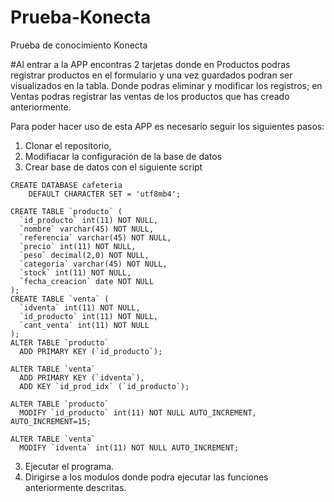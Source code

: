 # Prueba-Konecta
Prueba de conocimiento Konecta

#Al entrar a la APP encontras 2 tarjetas donde en Productos podras registrar productos en el formulario y una vez guardados podran ser visualizados en la tabla. Donde podras eliminar y modificar los registros; en Ventas podras registrar las ventas de los productos que has creado anteriormente.

Para poder hacer uso de esta APP es necesario seguir los siguientes pasos:

1. Clonar el repositorio,
2. Modifiacar la configuración de la base de datos
3. Crear base de datos con el siguiente script 
```
CREATE DATABASE cafeteria
    DEFAULT CHARACTER SET = 'utf8mb4';
    
CREATE TABLE `producto` (
  `id_producto` int(11) NOT NULL,
  `nombre` varchar(45) NOT NULL,
  `referencia` varchar(45) NOT NULL,
  `precio` int(11) NOT NULL,
  `peso` decimal(2,0) NOT NULL,
  `categoria` varchar(45) NOT NULL,
  `stock` int(11) NOT NULL,
  `fecha_creacion` date NOT NULL
);
CREATE TABLE `venta` (
  `idventa` int(11) NOT NULL,
  `id_producto` int(11) NOT NULL,
  `cant_venta` int(11) NOT NULL
);
ALTER TABLE `producto`
  ADD PRIMARY KEY (`id_producto`);

ALTER TABLE `venta`
  ADD PRIMARY KEY (`idventa`),
  ADD KEY `id_prod_idx` (`id_producto`);

ALTER TABLE `producto`
  MODIFY `id_producto` int(11) NOT NULL AUTO_INCREMENT, AUTO_INCREMENT=15;

ALTER TABLE `venta`
  MODIFY `idventa` int(11) NOT NULL AUTO_INCREMENT;
```
3. Ejecutar el programa.
4. Dirigirse a los modulos donde podra ejecutar las funciones anteriormente descritas.
